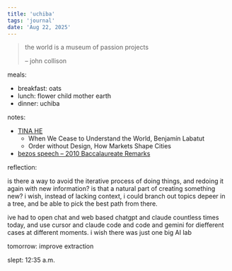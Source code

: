 ```yaml
---
title: 'uchiba'
tags: 'journal'
date: 'Aug 22, 2025'
---
```


> the world is a museum of passion projects
>
> – john collison

meals:

- breakfast: oats
- lunch: flower child mother earth
- dinner: uchiba

notes:

- [TINA HE](https://tinahe.xyz/books-1)
  - When We Cease to Understand the World, Benjamín Labatut
  - Order without Design, How Markets Shape Cities
- [bezos speech – 2010 Baccalaureate Remarks](https://www.princeton.edu/news/2010/05/30/2010-baccalaureate-remarks)

reflection:

is there a way to avoid the iterative process of doing things, and redoing it again with new information? is that a natural part of creating something new? i wish, instead of lacking context, i could branch out topics depeer in a tree, and be able to pick the best path from there.

ive had to open chat and web based chatgpt and claude countless times today, and use cursor and claude code and code and gemini for diefferent cases at different moments. i wish there was just one big AI lab

tomorrow: improve extraction

slept: 12:35 a.m.
